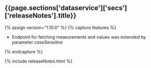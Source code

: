 <h2 id="{{page.sections['dataservice']['secs']['releaseNotes'].anchor}}">{{page.sections['dataservice']['secs']['releaseNotes'].title}}</h2>

<p></p>

{% assign version="1.10.0" %}
{% capture features %}
    <ul>
        <li>Endpoint for fetching measurements and values was extended by parameter <i>caseSensitive</i></li>
    </ul>
{% endcapture %}

{% include releaseNotes.html %}
